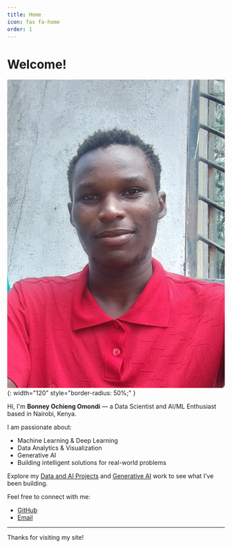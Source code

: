 ```yaml
---
title: Home
icon: fas fa-home
order: 1
---
```


# Welcome!

![Bonney's Avatar](/assets/bonney.jpg){: width="120" style="border-radius: 50%;" }

Hi, I'm **Bonney Ochieng Omondi** — a Data Scientist and AI/ML Enthusiast based in Nairobi, Kenya.

I am passionate about:
- Machine Learning & Deep Learning
- Data Analytics & Visualization
- Generative AI
- Building intelligent solutions for real-world problems

Explore my [Data and AI Projects](./data-ai-projects) and [Generative AI](./generative-aiproject) work to see what I’ve been building.

Feel free to connect with me:
- [GitHub](https://github.com/BonneyBoja)
- [Email](mailto:ochiengbonn2018@gmail.com)

---

Thanks for visiting my site!
